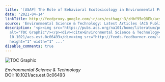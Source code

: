 ```yaml
---
title: '[ASAP] The Role of Behavioral Ecotoxicology in Environmental Protection'
date: '2021-04-14'
linkTitle: http://feedproxy.google.com/~r/acs/esthag/~3/zHbf95eQ8Ek/acs.est.0c06493
source: 'Environmental Science & Technology: Latest Articles (ACS Publications)'
description: '<p><img src="https://pubs.acs.org/na101/home/literatum/publisher/achs/journals/content/esthag/0/esthag.ahead-of-print/acs.est.0c06493/20210413/images/medium/es0c06493_0005.gif"
  alt="TOC Graphic"/></p><div><cite>Environmental Science & Technology</cite></div><div>DOI:
  10.1021/acs.est.0c06493</div><img src="http://feeds.feedburner.com/~r/acs/esthag/~4/zHbf95eQ8Ek"
  height="1" width="1" ...'
disable_comments: true
---
```

<p><img src="https://pubs.acs.org/na101/home/literatum/publisher/achs/journals/content/esthag/0/esthag.ahead-of-print/acs.est.0c06493/20210413/images/medium/es0c06493_0005.gif" alt="TOC Graphic"/></p><div><cite>Environmental Science & Technology</cite></div><div>DOI: 10.1021/acs.est.0c06493</div><img src="http://feeds.feedburner.com/~r/acs/esthag/~4/zHbf95eQ8Ek" height="1" width="1" ...